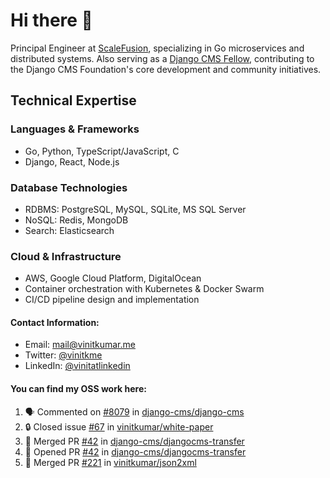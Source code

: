 # Hi there 👋

Principal Engineer at [ScaleFusion](https://scalefusion.com/), specializing in Go microservices and distributed systems. Also serving as a [Django CMS Fellow](https://www.django-cms.org/en/blog/2024/11/07/welcoming-vinit-kumar-as-the-newest-django-cms-fellow/), contributing to the Django CMS Foundation's core development and community initiatives.

## Technical Expertise

### Languages & Frameworks

- Go, Python, TypeScript/JavaScript, C
- Django, React, Node.js

### Database Technologies
- RDBMS: PostgreSQL, MySQL, SQLite, MS SQL Server
- NoSQL: Redis, MongoDB
- Search: Elasticsearch

### Cloud & Infrastructure
- AWS, Google Cloud Platform, DigitalOcean
- Container orchestration with Kubernetes & Docker Swarm
- CI/CD pipeline design and implementation


#### Contact Information:

- Email: <a href="mailto:mail@vinitkumar.me">mail@vinitkumar.me</a>
- Twitter: [@vinitkme](https://twitter.com/vinitkme)
- LinkedIn: [@vinitatlinkedin](https://www.linkedin.com/in/vinitatlinkedin/)  

#### You can find my OSS work here:

<!--START_SECTION:activity-->
1. 🗣 Commented on [#8079](https://github.com/django-cms/django-cms/pull/8079#issuecomment-2503014339) in [django-cms/django-cms](https://github.com/django-cms/django-cms)
2. 🔒 Closed issue [#67](https://github.com/vinitkumar/white-paper/issues/67) in [vinitkumar/white-paper](https://github.com/vinitkumar/white-paper)
3. 🎉 Merged PR [#42](https://github.com/django-cms/djangocms-transfer/pull/42) in [django-cms/djangocms-transfer](https://github.com/django-cms/djangocms-transfer)
4. 💪 Opened PR [#42](https://github.com/django-cms/djangocms-transfer/pull/42) in [django-cms/djangocms-transfer](https://github.com/django-cms/djangocms-transfer)
5. 🎉 Merged PR [#221](https://github.com/vinitkumar/json2xml/pull/221) in [vinitkumar/json2xml](https://github.com/vinitkumar/json2xml)
<!--END_SECTION:activity-->
